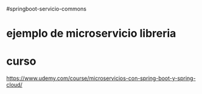 #springboot-servicio-commons

# ejemplo de microservicio libreria 

# curso
https://www.udemy.com/course/microservicios-con-spring-boot-y-spring-cloud/